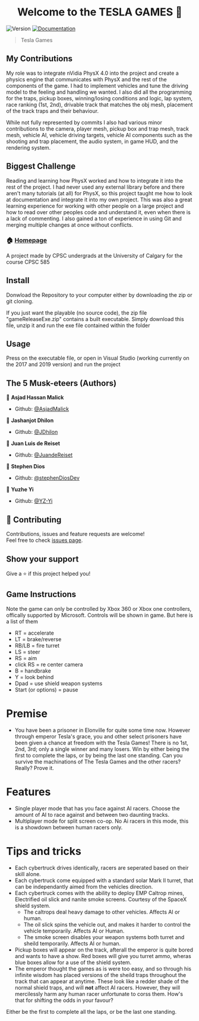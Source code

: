 <h1 align="center">Welcome to the TESLA GAMES 👋</h1>
<p>
  <img alt="Version" src="https://img.shields.io/badge/version-1.0.0-blue.svg?cacheSeconds=2592000" />
  <a href="https://github.com/JuandeReiset/Tesla-Games/README.md" target="_blank">
    <img alt="Documentation" src="https://img.shields.io/badge/documentation-yes-brightgreen.svg" />
  </a>
</p>

> Tesla Games

## My Contributions
My role was to integrate nVidia PhysX 4.0 into the project and create a physics engine that communicates with PhysX and the rest of the components of the game. I had to implement vehicles and tune the driving model to the feeling and handling we wanted. I also did all the programming for the traps, pickup boxes, winning/losing conditions and logic, lap system, race ranking (1st, 2nd), drivable track that matches the obj mesh, placement of the track traps and their behaviour. 

While not fully represented by commits I also had various minor contributions to the camera, player mesh, pickup box and trap mesh, track mesh, vehicle AI, vehicle driving targets, vehicle AI components such as the shooting and trap placement, the audio system, in game HUD, and the rendering system.

## Biggest Challenge
Reading and learning how PhysX worked and how to integrate it into the rest of the project. I had never used any external library before and there aren't many tutorials (at all) for PhysX, so this project taught me how to look at documentation and integrate it into my own project. This was also a great learning experience for working with other people on a large project and how to read over other peoples code and understand it, even when there is a lack of commenting. I also gained a ton of experience in using Git and merging multiple changes at once without conflicts.

### 🏠 [Homepage](https://github.com/JuandeReiset/Tesla-Games)

A project made by CPSC undergrads at the University of Calgary for the course CPSC 585


## Install
Donwload the Repository to your computer either by downloading the zip or git cloning. 

If you just want the playable (no source code), the zip file "gameReleaseExe.zip" contains a built executable. Simply download this file, unzip it and run the exe file contained within the folder


## Usage
Press on the executable file, or open in Visual Studio (working currently on the 2017 and 2019 version) and run the project


## The 5 Musk-eteers (Authors)

👤 **Asjad Hassan Malick**

- Github: [@AsjadMalick](https://github.com/AsjadMalick)

👤 **Jashanjot Dhilon**

- Github: [@JDhilon](https://github.com/JDhilon)


👤 **Juan Luis de Reiset**

- Github: [@JuandeReiset](https://github.com/JuandeReiset)

👤 **Stephen Dios**

- Github: [@stephenDiosDev](https://github.com/stephenDiosDev)

👤 **Yuzhe Yi**

- Github: [@YZ-Yi](https://github.com/YZ-Yi)



## 🤝 Contributing

Contributions, issues and feature requests are welcome!<br />Feel free to check [issues page](https://github.com/JuandeReiset/Tesla-Games/issues).

## Show your support

Give a ⭐️ if this project helped you!

## Game Instructions

Note the game can only be controlled by Xbox 360 or Xbox one controllers, offically supported by Microsoft. Controls will be shown in game. But here is a list of them

- RT = accelerate
- LT = brake/reverse
- RB/LB = fire turret
- LS = steer
- RS = aim
- click RS = re center camera
- B = handbrake
- Y = look behind
- Dpad = use shield weapon systems
- Start (or options) = pause

# Premise
- You have been a prisoner in Elonville for quite some time now. However through emperor Tesla's grace, you and other select prisoners have been given a chance at freedom with the Tesla Games! There is no 1st, 2nd, 3rd; only a single winner and many losers. Win by either being the first to complete the laps, or by being the last one standing. Can you survive the machinations of The Tesla Games and the other racers? Really? Prove it.

# Features
- Single player mode that has you face against AI racers. Choose the amount of AI to race against and between two daunting tracks. 
- Multiplayer mode for split screen co-op. No Ai racers in this mode, this is a showdown between human racers only.

# Tips and tricks
- Each cybertruck drives identically, racers are seperated based on their skill alone.
- Each cybertruck come equipped with a standard solar Mark II turret, that can be independantly aimed from the vehicles direction.
- Each cybertruck comes with the ability to deploy EMP Caltrop mines, Electrified oil slick and nanite smoke screens. Courtesy of the SpaceX shield system.
  - The caltrops deal heavy damage to other vehicles. Affects AI or human.
  - The oil slick spins the vehicle out, and makes it harder to control the vehicle temporarily. Affects AI or Human.
  - The smoke screen disables your weapon systems both turret and sheild temporarily. Affects AI or human.
- Pickup boxes will appear on the track, afterall the emperor is quite bored and wants to have a show. Red boxes will give you turret ammo, wheras blue boxes allow for a use of the shield system.
- The emperor thought the games as is were too easy, and so through his infinite wisdom has placed versions of the sheild traps throughout the track that can appear at anytime. These look like a redder shade of the normal shield traps, and will **not** affect AI racers. However, they will mercilessly harm any human racer unfortunate to corss them. How's that for shifting the odds in your favour?

Either be the first to complete all the laps, or be the last one standing.
